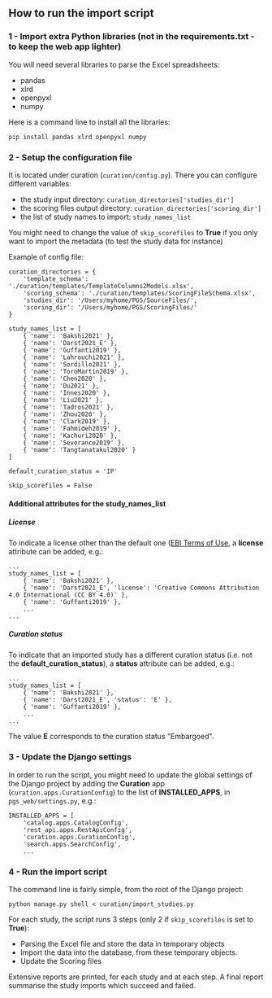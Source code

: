 ## How to run the import script

### 1 - Import extra Python libraries (not in the requirements.txt - to keep the web app lighter)
You will need several libraries to parse the Excel spreadsheets:
* pandas
* xlrd
* openpyxl
* numpy

Here is a command line to install all the libraries:
```
pip install pandas xlrd openpyxl numpy
```


### 2 - Setup the configuration file
It is located under curation (`curation/config.py`). There you can configure different variables:
* the study input directory: `curation_directories['studies_dir']`
* the scoring files output directory: `curation_directories['scoring_dir']`
* the list of study names to import: `study_names_list`

You might need to change the value of `skip_scorefiles` to **True** if you only want to import the metadata (to test the study data for instance)

Example of config file:
```
curation_directories = {
    'template_schema': './curation/templates/TemplateColumns2Models.xlsx',
    'scoring_schema': './curation/templates/ScoringFileSchema.xlsx',
    'studies_dir': '/Users/myhome/PGS/SourceFiles/',
    'scoring_dir': '/Users/myhome/PGS/ScoringFiles/'
}

study_names_list = [
    { 'name': 'Bakshi2021' },
    { 'name': 'Darst2021_E' },
    { 'name': 'Guffanti2019' },
    { 'name': 'Lahrouchi2021' },
    { 'name': 'Sordillo2021' },
    { 'name': 'ToroMartin2019' },
    { 'name': 'Chen2020' },
    { 'name': 'Du2021' },
    { 'name': 'Innes2020' },
    { 'name': 'Liu2021' },
    { 'name': 'Tadros2021' },
    { 'name': 'Zhou2020' },
    { 'name': 'Clark2019' },
    { 'name': 'Fahmideh2019' },
    { 'name': 'Kachuri2020' },
    { 'name': 'Severance2019' },
    { 'name': 'Tangtanatakul2020' }
]

default_curation_status = 'IP'

skip_scorefiles = False
```

#### Additional attributes for the study_names_list

##### License
To indicate a license other than the default one ([EBI Terms of Use](https://www.ebi.ac.uk/about/terms-of-use/), a **license** attribute can be added, e.g.:
```
...
study_names_list = [
    { 'name': 'Bakshi2021' },
    { 'name': 'Darst2021_E', 'license': 'Creative Commons Attribution 4.0 International (CC BY 4.0)' },
    { 'name': 'Guffanti2019' },
    ...
...
```

##### Curation status
To indicate that an imported study has a different curation status (i.e. not the **default_curation_status**), a **status** attribute can be added, e.g.:
```
...
study_names_list = [
    { 'name': 'Bakshi2021' },
    { 'name': 'Darst2021_E', 'status': 'E' },
    { 'name': 'Guffanti2019' },
    ...
...
```
The value **E** corresponds to the curation status "Embargoed".


### 3 - Update the Django settings
In order to run the script, you might need to update the global settings of the Django project by adding the **Curation** app (`curation.apps.CurationConfig`) to the list of **INSTALLED_APPS**, in `pgs_web/settings.py`, e.g.:
```
INSTALLED_APPS = [
    'catalog.apps.CatalogConfig',
    'rest_api.apps.RestApiConfig',
    'curation.apps.CurationConfig',
    'search.apps.SearchConfig',
    ...
```

### 4 - Run the import script
The command line is fairly simple, from the root of the Django project:
```
python manage.py shell < curation/import_studies.py
```

For each study, the script runs 3 steps (only 2 if `skip_scorefiles` is set to **True**):
* Parsing the Excel file and store the data in temporary objects
* Import the data into the database, from these temporary objects.
* Update the Scoring files

Extensive reports are printed, for each study and at each step.
A final report summarise the study imports which succeed and failed.
